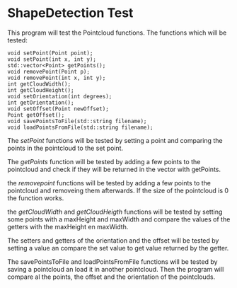 # ShapeDetection Test

This program will test the Pointcloud functions.
The functions which will be tested:

	void setPoint(Point point);
	void setPoint(int x, int y);
	std::vector<Point> getPoints();
	void removePoint(Point p);
	void removePoint(int x, int y);
	int getCloudWidth();
	int getCloudHeight();
	void setOrientation(int degrees);
	int getOrientation();
	void setOffset(Point newOffset);
	Point getOffset();
	void savePointsToFile(std::string filename);
	void loadPointsFromFile(std::string filename);

The *setPoint* functions will be tested by setting a point and comparing the points in the pointcloud to the set point. 

The *getPoints* function will be tested by adding a few points to the pointcloud and check if they will be returned in the vector with getPoints.

the *removepoint* functions will be tested by adding a few points to the pointcloud and removeing them afterwards. If the size of the pointcloud is 0 the function works.

the *getCloudWidth* and *getCloudHeigth* functions will be tested by setting some points with a maxHeight and maxWidth and compare the values of the getters with the maxHeight en maxWidth.

The setters and getters of the orientation and the offset will be tested by setting a value an compare the set value to get value returned by the getter.

The savePointsToFile and loadPointsFromFile functions will be tested by saving a pointcloud an load it in another pointcloud. Then the program will compare al the points, the offset and the orientation of the pointclouds.
